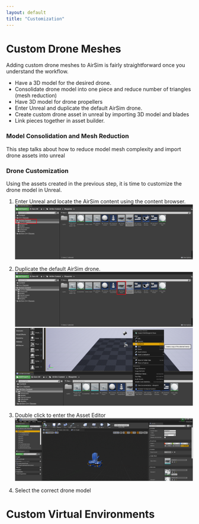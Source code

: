 ```yaml
---
layout: default
title: "Customization"
---
```


# Custom Drone Meshes

Adding custom drone meshes to AirSim is fairly straightforward once you understand the workflow.
- Have a 3D model for the desired drone.
- Consolidate drone model into one piece and reduce number of triangles (mesh reduction)
- Have 3D model for drone propellers
- Enter Unreal and duplicate the default AirSim drone.
- Create custom drone asset in unreal by importing 3D model and blades
- Link pieces together in asset builder.

### Model Consolidation and Mesh Reduction
This step talks about how to reduce model mesh complexity and import drone assets into unreal

### Drone Customization
Using the assets created in the previous step, it is time to customize the drone model in Unreal.

1. Enter Unreal and locate the AirSim content using the content browser.
![image1](Images/ContentBrowser_DroneCustomization_ContentFocus.png)

2. Duplicate the default AirSim drone.
![image2](Images/ContentBrowser_DroneCustomization_DroneBPFocus.png)
![image3](Images/ContentBrowser_DroneCustomization_Duplicate.png)

3. Double click to enter the Asset Editor
![image4](Images/DronePawn_Editor.png)

4. Select the correct drone model

# Custom Virtual Environments